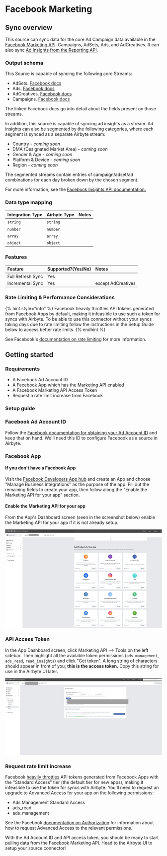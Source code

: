 # Facebook Marketing

## Sync overview

This source can sync data for the core Ad Campaign data available in the [Facebook Marketing API](https://developers.facebook.com/docs/marketing-api/campaign-structure): Campaigns, AdSets, Ads, and AdCreatives. It can also sync [Ad Insights from the Reporting API](https://developers.facebook.com/docs/marketing-api/insights).

### Output schema

This Source is capable of syncing the following core Streams:

* AdSets. [Facebook docs](https://developers.facebook.com/docs/marketing-api/reference/ad-campaign#fields)
* Ads. [Facebook docs](https://developers.facebook.com/docs/marketing-api/reference/adgroup#fields)
* AdCreatives. [Facebook docs](https://developers.facebook.com/docs/marketing-api/reference/ad-creative#fields)
* Campaigns. [Facebook docs](https://developers.facebook.com/docs/marketing-api/reference/ad-campaign-group#fields)

The linked Facebook docs go into detail about the fields present on those streams.

In addition, this source is capable of syncing ad insights as a stream. Ad insights can also be segmented by the following categories, where each segment is synced as a separate Airbyte stream:

* Country - _coming soon_
* DMA \(Designated Market Area\) - _coming soon_
* Gender & Age - _coming soon_
* Platform & Device - _coming soon_
* Region - _coming soon_

The segmented streams contain entries of campaign/adset/ad combinations for each day broken down by the chosen segment.

For more information, see the [Facebook Insights API documentation. ](https://developers.facebook.com/docs/marketing-api/reference/adgroup/insights/)

### Data type mapping

| Integration Type | Airbyte Type | Notes |
| :--- | :--- | :--- |
| `string` | `string` |  |
| `number` | `number` |  |
| `array` | `array` |  |
| `object` | `object` |  |

### Features

| Feature | Supported?\(Yes/No\) | Notes |
| :--- | :--- | :--- |
| Full Refresh Sync | Yes |  |
| Incremental Sync | Yes | except AdCreatives |

### Rate Limiting & Performance Considerations

{% hint style="info" %}
Facebook heavily throttles API tokens generated from Facebook Apps by default, making it infeasible to use such a token for syncs with Airbyte. To be able to use this connector without your syncs taking days due to rate limiting follow the instructions in the Setup Guide below to access better rate limits.
{% endhint %}

See Facebook's [documentation on rate limiting](https://developers.facebook.com/docs/marketing-api/overview/authorization#limits) for more information.

## Getting started

### Requirements

* A Facebook Ad Account ID  
* A Facebook App which has the Marketing API enabled
* A Facebook Marketing API Access Token
* Request a rate limit increase from Facebook

### Setup guide

### Facebook Ad Account ID

Follow the [Facebook documentation for obtaining your Ad Account ID](https://www.facebook.com/business/help/1492627900875762) and keep that on hand. We'll need this ID to configure Facebook as a source in Airbyte.

### Facebook App

#### If you don't have a Facebook App

Visit the [Facebook Developers App hub](https://developers.facebook.com/apps/) and create an App and choose "Manage Business Integrations" as the purpose of the app. Fill out the remaining fields to create your app, then follow along the "Enable the Marketing API for your app" section.

#### Enable the Marketing API for your app

From the App's Dashboard screen \(seen in the screenshot below\) enable the Marketing API for your app if it is not already setup.

![](../../.gitbook/assets/facebook_marketing_api.png)

### API Access Token

In the App Dashboard screen, click Marketing API --&gt; Tools on the left sidebar. Then highlight all the available token permissions \(`ads_management`, `ads_read`, `read_insights`\) and click "Get token". A long string of characters should appear in front of you; **this is the access token.** Copy this string for use in the Airbyte UI later.

![](../../.gitbook/assets/facebook_access_token.png)

### Request rate limit increase

Facebook [heavily throttles](https://developers.facebook.com/docs/marketing-api/overview/authorization#limits) API tokens generated from Facebook Apps with the "Standard Access" tier \(the default tier for new apps\), making it infeasible to use the token for syncs with Airbyte. You'll need to request an upgrade to Advanced Access for your app on the following permissions:

* Ads Management Standard Access
* ads\_read
* ads\_management

See the Facebook [documentation on Authorization](https://developers.facebook.com/docs/marketing-api/overview/authorization/#access-levels) for information about how to request Advanced Access to the relevant permissions.

With the Ad Account ID and API access token, you should be ready to start pulling data from the Facebook Marketing API. Head to the Airbyte UI to setup your source connector!

